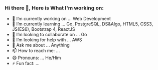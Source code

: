 ### Hi there 👋, Here is What I'm working on:

- 🔭 I’m currently working on ... Web Development
- 🌱 I’m currently learning ... Go, PostgreSQL, DS&Algo, HTML5, CSS3, JS(ES6), Bootstrap 4, ReactJS
- 👯 I’m looking to collaborate on ... Go
- 🤔 I’m looking for help with ... AWS
- 💬 Ask me about ... Anything
- 📫 How to reach me: ...
- 😄 Pronouns: ... He/Him
- ⚡ Fun fact: ... 
